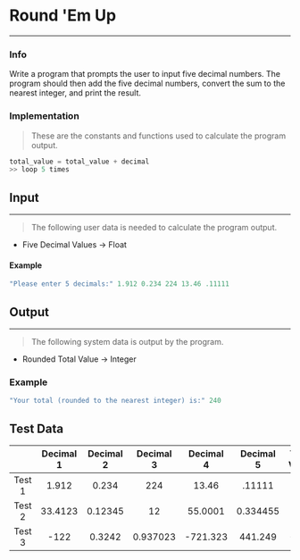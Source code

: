 # Round 'Em Up
***
### Info
Write a program that prompts the user to
input five decimal numbers. The program
should then add the five decimal numbers,
convert the sum to the nearest integer,
and print the result.

### Implementation
> These are the constants and functions used to calculate the program output.

```c++
total_value = total_value + decimal
>> loop 5 times
```

## Input
***
> The following user data is needed to calculate the program output.

+ Five Decimal Values -> Float

#### Example
```c++
"Please enter 5 decimals:" 1.912 0.234 224 13.46 .11111
```

## Output
***
> The following system data is output by the program.

+ Rounded Total Value -> Integer

### Example
```c++
"Your total (rounded to the nearest integer) is:" 240
```

## Test Data
|        | Decimal 1 | Decimal 2 | Decimal 3 | Decimal 4 | Decimal 5 | Total Value |
|:------:|:---------:|:---------:|:---------:|:---------:|:---------:|:-----------:|
| Test 1 |  1.912    |  0.234    |   224     |   13.46   |  .11111   |  240        |
| Test 2 | 33.4123   |  0.12345  |  12       |  55.0001  | 0.334455  |  101        |
| Test 3 | -122      |  0.3242   |  0.937023 |  -721.323 | 441.249   | -401        |
